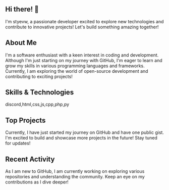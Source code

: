 ## Hi there! 👋

I'm styevw, a passionate developer excited to explore new technologies and contribute to innovative projects! Let's build something amazing together!

## About Me

I'm a software enthusiast with a keen interest in coding and development. Although I'm just starting on my journey with GitHub, I'm eager to learn and grow my skills in various programming languages and frameworks. Currently, I am exploring the world of open-source development and contributing to exciting projects!

## Skills & Technologies

discord,html,css,js,cpp,php,py

## Top Projects

Currently, I have just started my journey on GitHub and have one public gist. I'm excited to build and showcase more projects in the future! Stay tuned for updates!

## Recent Activity

As I am new to GitHub, I am currently working on exploring various repositories and understanding the community. Keep an eye on my contributions as I dive deeper!
